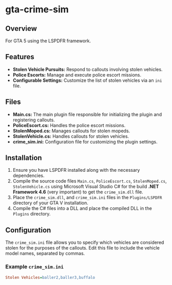 # gta-crime-sim

## Overview
For GTA 5 using the LSPDFR framework.

## Features
- **Stolen Vehicle Pursuits:** Respond to callouts involving stolen vehicles.
- **Police Escorts:** Manage and execute police escort missions.
- **Configurable Settings:** Customize the list of stolen vehicles via an `ini` file.

## Files
- **Main.cs:** The main plugin file responsible for initializing the plugin and registering callouts.
- **PoliceEscort.cs:** Handles the police escort missions.
- **StolenMoped.cs:** Manages callouts for stolen mopeds.
- **StolenVehicle.cs:** Handles callouts for stolen vehicles.
- **crime_sim.ini:** Configuration file for customizing the plugin settings.

## Installation
1. Ensure you have LSPDFR installed along with the necessary dependencies.
2. Compile the source code files `Main.cs`, `PoliceEscort.cs`, `StolenMoped.cs`, `StolenVehicle.cs` using Microsoft Visual Studio C# for the build **.NET Framework 4.6** (very important) to get the `crime_sim.dll` file.
3. Place the `crime_sim.dll`, and `crime_sim.ini` files in the `Plugins/LSPDFR` directory of your GTA V installation.
4. Compile the C# files into a DLL and place the compiled DLL in the `Plugins` directory.

## Configuration
The `crime_sim.ini` file allows you to specify which vehicles are considered stolen for the purposes of the callouts. Edit this file to include the vehicle model names, separated by commas.

### Example `crime_sim.ini`
```ini
Stolen Vehicles=baller2,baller3,buffalo
